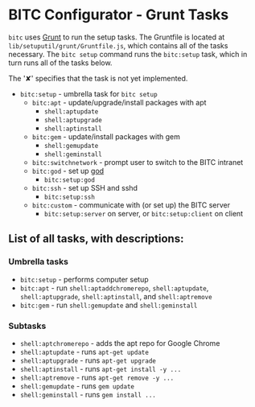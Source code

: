 BITC Configurator - Grunt Tasks
===============================

`bitc` uses [Grunt][] to run the setup tasks. The Gruntfile is located at `lib/setuputil/grunt/Gruntfile.js`, which contains all of the tasks necessary. The `bitc setup` command runs the `bitc:setup` task, which in turn runs all of the tasks below.

The '✘' specifies that the task is not yet implemented.

- `bitc:setup` - umbrella task for `bitc setup`
	- `bitc:apt` - update/upgrade/install packages with apt
		- `shell:aptupdate`
		- `shell:aptupgrade`
		- `shell:aptinstall`
	- `bitc:gem` - update/install packages with gem
		- `shell:gemupdate`
		- `shell:geminstall`
	- `bitc:switchnetwork` - prompt user to switch to the BITC intranet
	- `bitc:god` - set up [god][]
		- `bitc:setup:god`
	- `bitc:ssh` - set up SSH and sshd
		- `bitc:setup:ssh`
	- `bitc:custom` - communicate with (or set up) the BITC server
		- `bitc:setup:server` on server, or `bitc:setup:client` on client

## List of all tasks, with descriptions:
### Umbrella tasks
- `bitc:setup` - performs computer setup
- `bitc:apt` - run `shell:aptaddchromerepo`, `shell:aptupdate`, `shell:aptupgrade`, `shell:aptinstall`, and `shell:aptremove`
- `bitc:gem` - run `shell:gemupdate` and `shell:geminstall`

### Subtasks
- `shell:aptchromerepo` - adds the apt repo for Google Chrome
- `shell:aptupdate` - runs `apt-get update`
- `shell:aptupgrade` - runs `apt-get upgrade`
- `shell:aptinstall` - runs `apt-get install -y ...`
- `shell:aptremove` - runs `apt-get remove -y ...`
- `shell:gemupdate` - runs `gem update`
- `shell:geminstall` - runs `gem install ...`

[Grunt]: http://gruntjs.com
[god]: http://godrb.com
